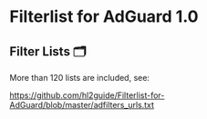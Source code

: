 # Filterlist for AdGuard 1.0

## Filter Lists 🗂️

More than 120 lists are included, see:

<https://github.com/hl2guide/Filterlist-for-AdGuard/blob/master/adfilters_urls.txt>
